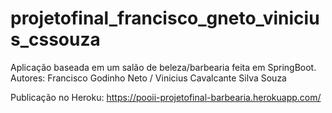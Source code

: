 # projetofinal_francisco_gneto_vinicius_cssouza
Aplicação baseada em um salão de beleza/barbearia feita em SpringBoot. Autores: Francisco Godinho Neto / Vinicius Cavalcante Silva Souza

Publicação no Heroku: https://pooii-projetofinal-barbearia.herokuapp.com/

